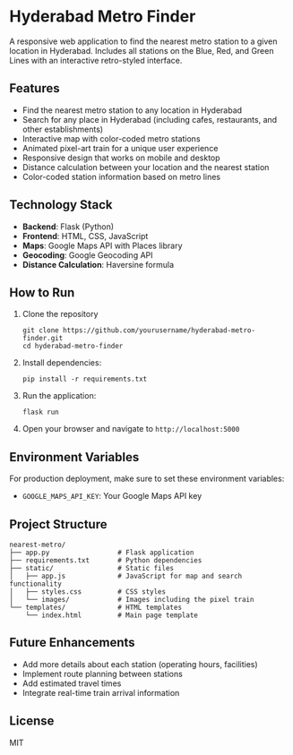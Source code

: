 # Hyderabad Metro Finder

A responsive web application to find the nearest metro station to a given location in Hyderabad. Includes all stations on the Blue, Red, and Green Lines with an interactive retro-styled interface.

## Features

- Find the nearest metro station to any location in Hyderabad
- Search for any place in Hyderabad (including cafes, restaurants, and other establishments)
- Interactive map with color-coded metro stations
- Animated pixel-art train for a unique user experience
- Responsive design that works on mobile and desktop
- Distance calculation between your location and the nearest station
- Color-coded station information based on metro lines

## Technology Stack

- **Backend**: Flask (Python)
- **Frontend**: HTML, CSS, JavaScript
- **Maps**: Google Maps API with Places library
- **Geocoding**: Google Geocoding API
- **Distance Calculation**: Haversine formula

## How to Run

1. Clone the repository
   ```
   git clone https://github.com/yourusername/hyderabad-metro-finder.git
   cd hyderabad-metro-finder
   ```
2. Install dependencies:
   ```
   pip install -r requirements.txt
   ```
3. Run the application:
   ```
   flask run
   ```
4. Open your browser and navigate to `http://localhost:5000`

## Environment Variables

For production deployment, make sure to set these environment variables:
- `GOOGLE_MAPS_API_KEY`: Your Google Maps API key

## Project Structure

```
nearest-metro/
├── app.py                 # Flask application
├── requirements.txt       # Python dependencies
├── static/                # Static files
│   ├── app.js             # JavaScript for map and search functionality
│   ├── styles.css         # CSS styles
│   └── images/            # Images including the pixel train
└── templates/             # HTML templates
    └── index.html         # Main page template
```

## Future Enhancements

- Add more details about each station (operating hours, facilities)
- Implement route planning between stations
- Add estimated travel times
- Integrate real-time train arrival information

## License

MIT
